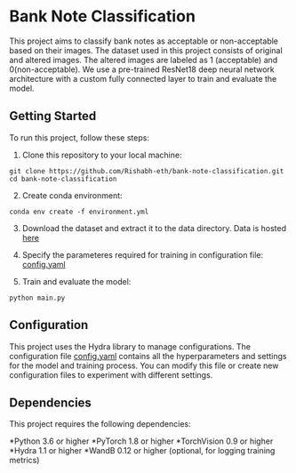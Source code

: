 # Bank Note Classification

This project aims to classify bank notes as acceptable or non-acceptable based on their images. The dataset used in this project consists of original and altered images. The altered images are labeled as 1 (acceptable) and 0(non-acceptable). We use a pre-trained ResNet18 deep neural network architecture with a custom fully connected layer to train and evaluate the model.

## Getting Started

To run this project, follow these steps:

1. Clone this repository to your local machine:

```
git clone https://github.com/Rishabh-eth/bank-note-classification.git
cd bank-note-classification

```

2. Create conda environment:

```
conda env create -f environment.yml

```

3. Download the dataset and extract it to the data directory. Data is hosted [here](https://drive.google.com/drive/folders/1yfafwTvzidgUM-oHLNa6JzUETIOnlkpb)

4. Specify the parameteres required for training in configuration file: [config.yaml](config.yaml)

5. Train and evaluate the model:

```
python main.py

```

## Configuration
This project uses the Hydra library to manage configurations. The configuration file [config.yaml](config.yaml) contains all the hyperparameters and settings for the model and training process. You can modify this file or create new configuration files to experiment with different settings.

## Dependencies
This project requires the following dependencies:

*Python 3.6 or higher
*PyTorch 1.8 or higher
*TorchVision 0.9 or higher
*Hydra 1.1 or higher
*WandB 0.12 or higher (optional, for logging training metrics)

